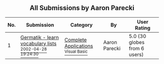 ﻿<div align="center">

## All Submissions by Aaron Parecki

</div>

No.  | Submission | Category | By   | User Rating
---- | ---------- | -------- | ---- | -----------
1 | [Germatik \- learn vocabulary lists<br /><sup>2002-04-28 19:24:30</sup>](https://github.com/Planet-Source-Code/aaron-parecki-germatik-learn-vocabulary-lists__1-34266) | [Complete Applications<br /><sup>Visual Basic</sup>](../ByCategory/complete-applications__1-27.md) | Aaron Parecki | 5.0 (30 globes from 6 users)
